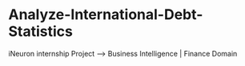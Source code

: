 # Analyze-International-Debt-Statistics
iNeuron internship Project --> Business Intelligence | Finance Domain
